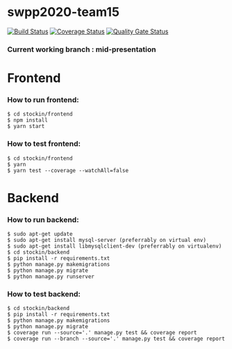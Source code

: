 # swpp2020-team15
[![Build Status](https://travis-ci.org/swsnu/swpp2020-team15.svg?branch=mid-presentation)](https://travis-ci.org/swsnu/swpp2020-team15)
[![Coverage Status](https://coveralls.io/repos/github/swsnu/swpp2020-team15/badge.svg?branch=mid-presentation)](https://coveralls.io/github/swsnu/swpp2020-team15?branch=mid-presentation)
[![Quality Gate Status](https://sonarcloud.io/api/project_badges/measure?project=swsnu_swpp2019-team15&metric=alert_status)](https://sonarcloud.io/dashboard?id=swsnu_swpp2019-team15)

 
### Current working branch : mid-presentation
# Frontend
### How to run frontend:
```
$ cd stockin/frontend
$ npm install
$ yarn start
````

### How to test frontend:
```
$ cd stockin/frontend
$ yarn
$ yarn test --coverage --watchAll=false
```

# Backend
### How to run backend:
```
$ sudo apt-get update
$ sudo apt-get install mysql-server (preferrably on virtual env)
$ sudo apt-get install libmysqlclient-dev (preferrably on virtualenv)
$ cd stockin/backend
$ pip install -r requirements.txt 
$ python manage.py makemigrations
$ python manage.py migrate
$ python manage.py runserver 
```

### How to test backend:
```
$ cd stockin/backend 
$ pip install -r requirements.txt 
$ python manage.py makemigrations 
$ python manage.py migrate
$ coverage run --source='.' manage.py test && coverage report
$ coverage run --branch --source='.' manage.py test && coverage report
```


